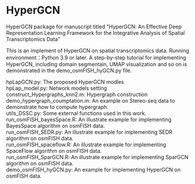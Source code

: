 # HyperGCN
HyperGCN package for manuscript titled "HyperGCN: An Effective Deep Representation Learning Framework for the Integrative Analysis of Spatial Transcriptomics Data" </br>

This is an implement of HyperGCN on spatial transcriptomics data. Running environment：Python 3.9 or later. A step-by-step tutorial for implementing HyperGCN, including domain segmentain, UMAP visualization and so on is demonstrated in the demo_osmFISH_hyGCN.py file.

hpLapGCN.py: The proposed HyperGCN modles </br>
hpLap_model.py: Network models setting </br>
construct_Hypergraphs_knn2.m: Hypergraph construction </br>
demo_hypergraph_coumptation.m: An example on Stereo-seq data to demonstrate how to compute hypergraph. </br>
utils_DSSC.py: Some external functions used in this work. </br>
run_osmFISH_bayesSpace.R: An illustrate example for implementing BayesSpace algorithm on osmFISH data.</br>
run_osmFISH_SEDR.py: An illustrate example for implementing SEDR algorithm on osmFISH data.</br>
run_osmFISH_spaceflow.R: An illustrate example for implementing SpaceFlow algorithm on osmFISH data.</br>
run_osmFISH_SparGCN.R: An illustrate example for implementing SparGCN algorithm on osmFISH data.</br>
demo_osmFISH_hyGCN.py: An example for implementing HyperGCN on osmFISH data.
